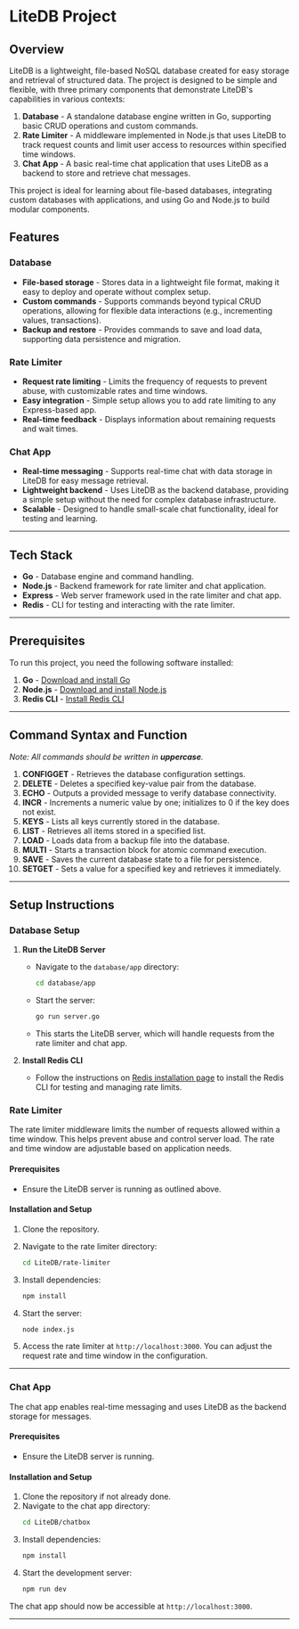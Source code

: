 
# LiteDB Project

## Overview

LiteDB is a lightweight, file-based NoSQL database created for easy storage and retrieval of structured data. The project is designed to be simple and flexible, with three primary components that demonstrate LiteDB's capabilities in various contexts:

1. **Database** - A standalone database engine written in Go, supporting basic CRUD operations and custom commands.
2. **Rate Limiter** - A middleware implemented in Node.js that uses LiteDB to track request counts and limit user access to resources within specified time windows.
3. **Chat App** - A basic real-time chat application that uses LiteDB as a backend to store and retrieve chat messages.

This project is ideal for learning about file-based databases, integrating custom databases with applications, and using Go and Node.js to build modular components. 

## Features

### Database
- **File-based storage** - Stores data in a lightweight file format, making it easy to deploy and operate without complex setup.
- **Custom commands** - Supports commands beyond typical CRUD operations, allowing for flexible data interactions (e.g., incrementing values, transactions).
- **Backup and restore** - Provides commands to save and load data, supporting data persistence and migration.
  
### Rate Limiter
- **Request rate limiting** - Limits the frequency of requests to prevent abuse, with customizable rates and time windows.
- **Easy integration** - Simple setup allows you to add rate limiting to any Express-based app.
- **Real-time feedback** - Displays information about remaining requests and wait times.

### Chat App
- **Real-time messaging** - Supports real-time chat with data storage in LiteDB for easy message retrieval.
- **Lightweight backend** - Uses LiteDB as the backend database, providing a simple setup without the need for complex database infrastructure.
- **Scalable** - Designed to handle small-scale chat functionality, ideal for testing and learning.

---

## Tech Stack

- **Go** - Database engine and command handling.
- **Node.js** - Backend framework for rate limiter and chat application.
- **Express** - Web server framework used in the rate limiter and chat app.
- **Redis** - CLI for testing and interacting with the rate limiter.

---

## Prerequisites

To run this project, you need the following software installed:

1. **Go** - [Download and install Go](https://go.dev/doc/install)
2. **Node.js** - [Download and install Node.js](https://nodejs.org/)
3. **Redis CLI** - [Install Redis CLI](https://redis.io/docs/latest/operate/oss_and_stack/install/install-redis/)

---

## Command Syntax and Function

*Note: All commands should be written in **uppercase**.*

1. **CONFIGGET** - Retrieves the database configuration settings.
2. **DELETE** - Deletes a specified key-value pair from the database.
3. **ECHO** - Outputs a provided message to verify database connectivity.
4. **INCR** - Increments a numeric value by one; initializes to 0 if the key does not exist.
5. **KEYS** - Lists all keys currently stored in the database.
6. **LIST** - Retrieves all items stored in a specified list.
7. **LOAD** - Loads data from a backup file into the database.
8. **MULTI** - Starts a transaction block for atomic command execution.
9. **SAVE** - Saves the current database state to a file for persistence.
10. **SETGET** - Sets a value for a specified key and retrieves it immediately.

---

## Setup Instructions

### Database Setup

1. **Run the LiteDB Server**  
   - Navigate to the `database/app` directory:
     ```bash
     cd database/app
     ```
   - Start the server:
     ```bash
     go run server.go
     ```
   - This starts the LiteDB server, which will handle requests from the rate limiter and chat app.

2. **Install Redis CLI**  
   - Follow the instructions on [Redis installation page](https://redis.io/docs/latest/operate/oss_and_stack/install/install-redis/) to install the Redis CLI for testing and managing rate limits.

### Rate Limiter

The rate limiter middleware limits the number of requests allowed within a time window. This helps prevent abuse and control server load. The rate and time window are adjustable based on application needs.

#### Prerequisites
- Ensure the LiteDB server is running as outlined above.

#### Installation and Setup
1. Clone the repository.
2. Navigate to the rate limiter directory:
   ```bash
   cd LiteDB/rate-limiter
   ```
3. Install dependencies:
   ```bash
   npm install
   ```
4. Start the server:
   ```bash
   node index.js
   ```

5. Access the rate limiter at `http://localhost:3000`. You can adjust the request rate and time window in the configuration.

---

### Chat App

The chat app enables real-time messaging and uses LiteDB as the backend storage for messages. 

#### Prerequisites
- Ensure the LiteDB server is running.

#### Installation and Setup
1. Clone the repository if not already done.
2. Navigate to the chat app directory:
   ```bash
   cd LiteDB/chatbox
   ```
3. Install dependencies:
   ```bash
   npm install
   ```
4. Start the development server:
   ```bash
   npm run dev
   ```

The chat app should now be accessible at `http://localhost:3000`.

---
